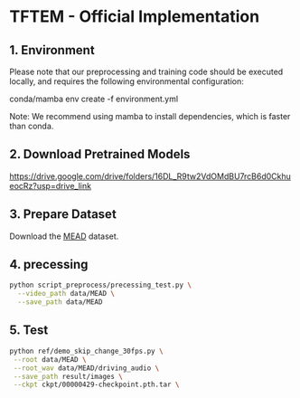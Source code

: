 # TFTEM - Official Implementation

## 1. Environment
Please note that our preprocessing and training code should be executed locally, and requires the following environmental configuration:

conda/mamba env create -f environment.yml

Note: We recommend using mamba to install dependencies, which is faster than conda.

## 2. Download Pretrained Models
https://drive.google.com/drive/folders/16DL_R9tw2VdOMdBU7rcB6d0CkhueocRz?usp=drive_link


## 3. Prepare Dataset

Download the [MEAD](https://wywu.github.io/projects/MEAD/MEAD.html) dataset. 

## 4. precessing
```bash
python script_preprocess/precessing_test.py \
  --video_path data/MEAD \
  --save_path data/MEAD
```

## 5. Test 
```bash
python ref/demo_skip_change_30fps.py \
 --root data/MEAD \
 --root_wav data/MEAD/driving_audio \
 --save_path result/images \
 --ckpt ckpt/00000429-checkpoint.pth.tar \
```

